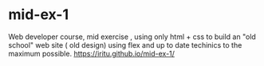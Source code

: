 # mid-ex-1
Web developer course, mid exercise , using only html + css to build an "old school" web site ( old design) using flex and up to date techinics to the maximum possible.
https://iritu.github.io/mid-ex-1/
